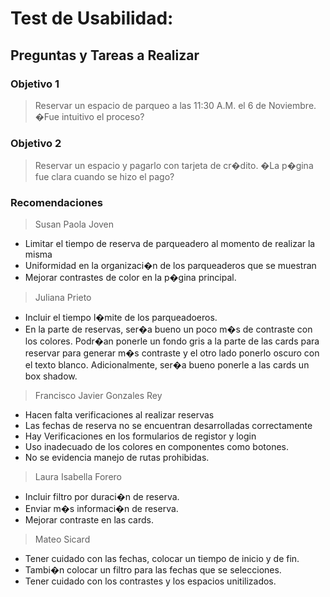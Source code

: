 # Test de Usabilidad:

## Preguntas y Tareas a Realizar

### Objetivo 1
> Reservar un espacio de parqueo a las 11:30 A.M. el 6 de Noviembre. �Fue intuitivo el proceso?

### Objetivo 2
> Reservar un espacio y pagarlo con tarjeta de cr�dito. �La p�gina fue clara cuando se hizo el pago?


### Recomendaciones

> Susan Paola Joven

* Limitar el tiempo de reserva de parqueadero al momento de realizar la misma
* Uniformidad en la organizaci�n de los parqueaderos que se muestran
* Mejorar contrastes de color en la p�gina principal.

> Juliana Prieto

* Incluir el tiempo l�mite de los parqueadoeros.
* En la parte de reservas, ser�a bueno un poco m�s de contraste con los colores. Podr�an ponerle un fondo gris a la parte de las cards para reservar para generar m�s contraste y el otro lado ponerlo oscuro con el texto blanco. Adicionalmente, ser�a bueno ponerle a las cards un box shadow.

> Francisco Javier Gonzales Rey

* Hacen falta verificaciones al realizar reservas
* Las fechas de reserva no se encuentran desarrolladas correctamente
* Hay Verificaciones en los formularios de registor y login
* Uso inadecuado de los colores en componentes como botones.
* No se evidencia manejo de rutas prohibidas.

> Laura Isabella Forero

* Incluir filtro por duraci�n de reserva.
* Enviar m�s informaci�n de reserva.
* Mejorar contraste en las cards.

> Mateo Sicard
* Tener cuidado con las fechas, colocar un tiempo de inicio y de fin. 
* Tambi�n colocar un filtro para las fechas que se selecciones.
* Tener cuidado con los contrastes y los espacios unitilizados.